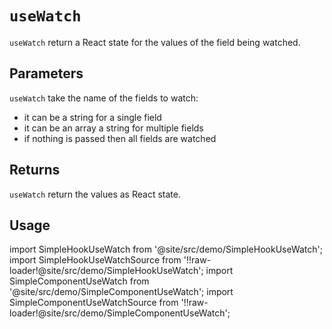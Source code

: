 # `useWatch`

`useWatch` return a React state for the values of the field being watched.

## Parameters

`useWatch` take the name of the fields to watch:

- it can be a string for a single field
- it can be an array a string for multiple fields
- if nothing is passed then all fields are watched

## Returns

`useWatch` return the values as React state.

## Usage

import SimpleHookUseWatch from '@site/src/demo/SimpleHookUseWatch';
import SimpleHookUseWatchSource from '!!raw-loader!@site/src/demo/SimpleHookUseWatch';
import SimpleComponentUseWatch from '@site/src/demo/SimpleComponentUseWatch';
import SimpleComponentUseWatchSource from '!!raw-loader!@site/src/demo/SimpleComponentUseWatch';

<DemoTabs Component={SimpleComponentUseWatch} Hook={SimpleHookUseWatch} componentCode={SimpleComponentUseWatchSource} componentMetastring="{12,29,35}" hookCode={SimpleHookUseWatchSource} hookMetastring="{13,35,43}" withModes withRevalidateModes />
